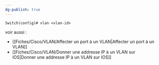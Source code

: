 ```yaml
---
dg-publish: true
---
```



```
Switch(config)# vlan <vlan-id>
```

voir aussi : 
- [[Fiches/Cisco/VLAN/Affecter un port à un VLAN\|Affecter un port à un VLAN]]
- [[Fiches/Cisco/VLAN/Donner une addresse IP à un VLAN sur IOS\|Donner une addresse IP à un VLAN sur IOS]]
